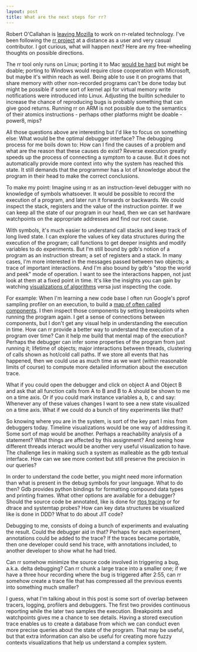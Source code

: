 ```yaml
---
layout: post
title: What are the next steps for rr?
---
```


<!-- excerpt start -->
Robert O'Callahan is [leaving Mozilla][leaving] to work on rr-related technology. I've been following the [rr project][rr] at a distance as a user and very casual contributor. I got curious, what will happen next? Here are my free-wheeling thoughts on possible directions.
<!-- excerpt end -->

The rr tool only runs on Linux; porting it to Mac [would be hard][mac] but might be doable; porting to Windows would require close cooperation with Microsoft, but maybe it's within reach as well. Being able to use it on programs that share memory with other non-recorded programs can't be done today but might be possible if some sort of kernel api for virtual memory write notifications were introduced into Linux. Adjusting the builtin scheduler to increase the chance of reproducing bugs is probably something that can give good returns. Running rr on ARM is not possible due to the semantics of their atomics instructions - perhaps other platforms might be doable - power8, mips?

All those questions above are interesting but I'd like to focus on something else: What would be the optimal debugger interface?  The debugging process for me boils down to: How can I find the causes of a problem and what are the reason that these causes do exist? Reverse execution greatly speeds up the process of connecting a symptom to a cause. But it does not automatically provide more context into why the system has reached this state.  It still demands that the programmer has a lot of knowledge about the program in their head to make the correct conclusions.  

To make my point: Imagine using rr as an instruction-level debugger with no knowledge of symbols whatsoever. It would be possible to record the execution of a program, and later run it forwards or backwards.  We could inspect the stack, registers and the value of the instruction pointer.  If we can keep all the state of our program in our head, then we can set hardware watchpoints on the appropriate addresses and find our root cause.

With symbols, it's much easier to understand call stacks and keep track of long lived state. I can explore the values of key data structures during the execution of the program; call functions to get deeper insights and modify variables to do experiments. But I'm still bound by gdb's notion of a program as an instruction stream; a set of registers and a stack. In many cases, I'm more interested in the messages passed between two objects; a trace of important interactions. And I'm also bound by gdb's "stop the world and peek" mode of operation. I want to see the interactions happen, not just look at them at a fixed point in time. It's like the insights you can gain by watching [visualizations of algorithms][algo_vis] versa just inspecting the code.

For example: When I'm learning a new code base I often run Google's pprof sampling profiler on an execution, to build a [map of often called components][pprof]. I then inspect those components by setting breakpoints when running the program again.  I get a sense of connections between components, but I don't get any visual help in understanding the execution in time. How can rr provide a better way to understand the execution of a program over time? Can it help me build that mental map of the execution? Perhaps the debugger can infer some properties of the program from just running it; lifetime of objects; major interactions between threads, clustering of calls shown as hot/cold call paths. If we store all events that has happened, then we could use as much time as we want (within reasonable limits of course) to compute more detailed information about the execution trace.  

What if you could open the debugger and click on object A and Object B and ask that all function calls from A to B and B to A should be shown to me on a time axis.  Or if you could mark instance variables a, b, c and say: Whenever any of these values changes I want to see a new state visualized on a time axis. What if we could do a bunch of tiny experiments like that?

So knowing where you are in the system, is sort of the key part I miss from debuggers today. Timeline visualizations would be one way of addressing it.  Some sort of map would be another. Perhaps a reachability analysis of a statement? What things are affected by this assignment? And seeing how different threads interact would be another very useful visualization to have.  The challenge lies in making such a system as malleable as the gdb textual interface. How can we see more context but still preserve the precision in our queries?

In order to understand the code better, you might need more information than what is present in the debug symbols for your language. What to do then? Gdb provides python bindings for formatting compound data types and printing frames. What other options are available for a debugger? Should the source code be annotated, like is done for [rtos tracing][rtos] or for dtrace and systemtap probes? How can key data structures be visualized like is done in DDD? What to do about JIT code?  

Debugging to me, consists of doing a bunch of experiments and evaluating the result. Could the debugger aid in that? Perhaps for each experiment, annotations could be added to the trace? If the traces became portable, then one developer could send his trace, with annotations included, to another developer to show what he had tried.

Can rr somehow minimize the source code involved in triggering a bug, a.k.a.  delta debugging? Can rr chunk a large trace into a smaller one; if we have a three hour recording where the bug is triggered after 2:55, can rr somehow create a trace file that has compressed all the previous events into something much smaller?

I guess, what I'm talking about in this post is some sort of overlap between tracers, logging, profilers and debuggers. The first two provides continuous reporting while the later two samples the execution. Breakpoints and watchpoints gives me a chance to see details. Having a stored execution trace enables us to create a database from which we can conduct even more precise queries about the state of the program. That may be useful, but that extra information can also be useful for creating more fuzzy contexts visualizations that help us understand a complex system.

[leaving]: http://robert.ocallahan.org/2016/03/leaving-mozilla.html
[rr]: http://rr-project.org/
[mac]: https://joneschrisg.wordpress.com/2015/01/29/rr-on-os-x-can-it-be-ported/
[algo_vis]: https://bost.ocks.org/mike/algorithms/
[rtos]: http://www.freertos.org/rtos-trace-macros.html
[pprof]: https://github.com/gperftools/gperftools/wiki
